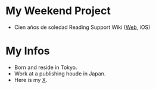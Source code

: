 # My Weekend Project
- Cien años de soledad Reading Support Wiki ([Web](https://macondo.wiki/), iOS)

# My Infos
- Born and reside in Tokyo.
- Work at a publishing houde in Japan.
- Here is my [X](http://x.com/analekt).